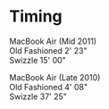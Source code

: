 # Timing

MacBook Air (Mid 2011)  
Old Fashioned  2' 23"  
Swizzle       15' 00"  

MacBook Air (Late 2010)  
Old Fashioned  4' 08"  
Swizzle       37' 25"  

